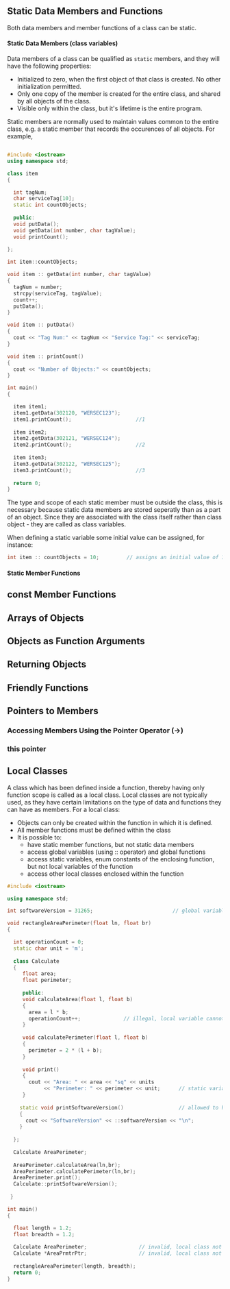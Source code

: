 
## Static Data Members and Functions

Both data members and member functions of a class can be static. 

#### Static Data Members (class variables)
Data members of a class can be qualified as ```static``` members, and they will have the following properties:

* Initialized to zero, when the first object of that class is created. No other initialization permitted.
* Only one copy of the member is created for the entire class, and shared by all objects of the class.
* Visible only within the class, but it's lifetime is the entire program.

Static members are normally used to maintain values common to the entire class, e.g. a static member that records the occurences of all objects. For example,

```C++

#include <iostream>
using namespace std;

class item
{

  int tagNum;
  char serviceTag[10];
  static int countObjects;
  
  public:
  void putData();
  void getData(int number, char tagValue);
  void printCount();
  
};

int item::countObjects;        

void item :: getData(int number, char tagValue)
{
  tagNum = number;
  strcpy(serviceTag, tagValue);
  count++;
  putData();
}

void item :: putData()
{
  cout << "Tag Num:" << tagNum << "Service Tag:" << serviceTag;
}

void item :: printCount()
{
  cout << "Number of Objects:" << countObjects;
}

int main()
{

  item item1;
  item1.getData(302120, "WERSEC123");
  item1.printCount();                     //1 
  
  item item2;
  item2.getData(302121, "WERSEC124");
  item2.printCount();                     //2
  
  item item3;
  item3.getData(302122, "WERSEC125");
  item3.printCount();                     //3
  
  return 0;
}

```

The type and scope of each static member must be outside the class, this is necessary because static data members are stored seperatly than as a part of an object. 
Since they are associated with the class itself rather than class object - they are called as class variables. 

When defining a static variable some initial value can be assigned, for instance:

```C++
int item :: countObjects = 10;         // assigns an initial value of 10 to countObjects
```

#### Static Member Functions

## const Member Functions
## Arrays of Objects
## Objects as Function Arguments
## Returning Objects
## Friendly Functions
## Pointers to Members
### Accessing Members Using the Pointer Operator (->)
### this pointer

## Local Classes

A class which has been defined inside a function, thereby having only function scope is called as a local class. Local classes are not typically used, as they have certain limitations on the type of data and functions they can have as members. For a local class:

* Objects can only be created within the function in which it is defined.
* All member functions must be defined within the class
* It is possible to:
    * have static member functions, but not static data members
    * access global variables (using :: operator) and global functions
    * access static variables, enum constants of the enclosing function, but not local variables of the function
    * access other local classes enclosed within the function

```C++
#include <iostream>

using namespace std;

int softwareVersion = 31265;                          // global variable

void rectangleAreaPerimeter(float ln, float br)
{

  int operationCount = 0;
  static char unit = 'm';
  
  class Calculate
  {
     float area;
     float perimeter;
     
     public:
     void calculateArea(float l, float b)
     {
       area = l * b;
       operationCount++;              // illegal, local variable cannot be accessed by member functions of a local class
     }
     
     void calculatePerimeter(float l, float b)
     {
       perimeter = 2 * (l + b);
     }
     
     void print()
     {
       cout << "Area: " << area << "sq" << units 
            << "Perimeter: " << perimeter << unit;      // static variables of the enclosing function can be accessed
     }
    
    static void printSoftwareVersion()                  // allowed to have static member functions
    {
      cout << "SoftwareVersion" << ::softwareVersion << "\n";            // global variables can be accessed
    }
    
  };
 
  Calculate AreaPerimeter;
 
  AreaPerimeter.calculateArea(ln,br);
  AreaPerimeter.calculatePerimeter(ln,br);
  AreaPerimeter.print();
  Calculate::printSoftwareVersion();
 
 }

int main()
{

  float length = 1.2;
  float breadth = 1.2;
  
  Calculate AreaPerimeter;                 // invalid, local class not visible in this scope
  Calculate *AreaPrmtrPtr;                 // invalid, local class not visible in this scope
  
  rectangleAreaPerimeter(length, breadth);
  return 0;
}

```
